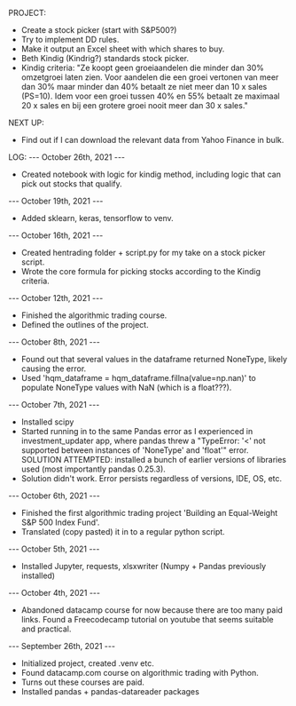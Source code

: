 PROJECT:
- Create a stock picker (start with S&P500?)
- Try to implement DD rules.
- Make it output an Excel sheet with which shares to buy.
- Beth Kindig (Kindrig?) standards stock picker.
- Kindig criteria: 
    "Ze koopt geen groeiaandelen die minder dan 30% omzetgroei laten zien. Voor aandelen die een groei vertonen van meer dan 30% maar minder dan 40% betaalt ze niet meer dan 10 x sales (PS=10). Idem voor een groei tussen 40% en 55% betaalt ze maximaal 20 x sales en bij een grotere groei nooit meer dan 30 x sales." 

NEXT UP:
- Find out if I can download the relevant data from Yahoo Finance in bulk.

LOG:
--- October 26th, 2021 ---
- Created notebook with logic for kindig method, including logic that can pick out stocks that qualify.

--- October 19th, 2021 ---
- Added sklearn, keras, tensorflow to venv.

--- October 16th, 2021 ---
- Created hentrading folder + script.py for my take on a stock picker script.
- Wrote the core formula for picking stocks according to the Kindig criteria.

--- October 12th, 2021 ---
- Finished the algorithmic trading course.
- Defined the outlines of the project.

--- October 8th, 2021 ---
- Found out that several values in the dataframe returned NoneType, likely causing the error.
- Used 'hqm_dataframe = hqm_dataframe.fillna(value=np.nan)' to populate NoneType values with NaN (which is a float???).

--- October 7th, 2021 ---
- Installed scipy
- Started running in to the same Pandas error as I experienced in investment_updater app, where pandas threw a "TypeError: '<' not supported between instances of 'NoneType' and 'float'" error. SOLUTION ATTEMPTED: installed a bunch of earlier versions of libraries used (most importantly pandas 0.25.3).
- Solution didn't work. Error persists regardless of versions, IDE, OS, etc.

--- October 6th, 2021 ---
- Finished the first algorithmic trading project 'Building an Equal-Weight S&P 500 Index Fund'.
- Translated (copy pasted) it in to a regular python script.

--- October 5th, 2021 ---
- Installed Jupyter, requests, xlsxwriter (Numpy + Pandas previously installed) 

--- October 4th, 2021 ---
- Abandoned datacamp course for now because there are too many paid links. Found a Freecodecamp tutorial on youtube that seems suitable and practical.

--- September 26th, 2021 ---
- Initialized project, created .venv etc.
- Found datacamp.com course on algorithmic trading with Python.
- Turns out these courses are paid.
- Installed pandas + pandas-datareader packages